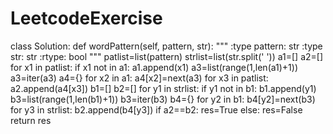 # LeetcodeExercise
class Solution:
    def wordPattern(self, pattern, str):
        """
        :type pattern: str
        :type str: str
        :rtype: bool
        """
        patlist=list(pattern)
        strlist=list(str.split(' '))
        a1=[]
        a2=[]
        for x1 in patlist:
            if x1 not in a1:
                a1.append(x1)
        a3=list(range(1,len(a1)+1))
        a3=iter(a3)
        a4={}
        for x2 in a1:
            a4[x2]=next(a3)
        for x3 in patlist:
            a2.append(a4[x3])
        b1=[]
        b2=[]
        for y1 in strlist:
            if y1 not in b1:
                b1.append(y1)
        b3=list(range(1,len(b1)+1))
        b3=iter(b3)
        b4={}
        for y2 in b1:
            b4[y2]=next(b3)
        for y3 in strlist:
            b2.append(b4[y3])
        if a2==b2:
            res=True
        else:
            res=False
        return res
